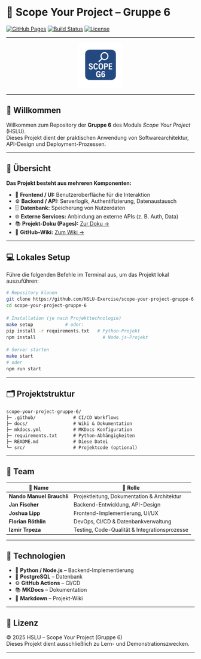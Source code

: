 # 🚀 Scope Your Project – Gruppe 6  
[![GitHub Pages](https://img.shields.io/badge/docs-online-blue)](https://hslu-exercise.github.io/scope-your-project-gruppe-6/)
[![Build Status](https://img.shields.io/github/actions/workflow/status/HSLU-Exercise/scope-your-project-gruppe-6/docs.yml?branch=main)](https://github.com/HSLU-Exercise/scope-your-project-gruppe-6/actions)
[![License](https://img.shields.io/badge/license-HSLU-lightgrey)](#📄-lizenz)

---

<p align="center">
  <img src="docs/logo.png" width="120" alt="Scope Your Project Logo">
</p>

---

## 🎯 Willkommen  
Willkommen zum Repository der **Gruppe 6** des Moduls *Scope Your Project* (HSLU).  
Dieses Projekt dient der praktischen Anwendung von Softwarearchitektur, API-Design und Deployment-Prozessen.

---

## 📘 Übersicht  
**Das Projekt besteht aus mehreren Komponenten:**
- 🧩 **Frontend / UI:** Benutzeroberfläche für die Interaktion  
- ⚙️ **Backend / API:** Serverlogik, Authentifizierung, Datenaustausch  
- 🗄️ **Datenbank:** Speicherung von Nutzerdaten  
- 🌐 **Externe Services:** Anbindung an externe APIs (z. B. Auth, Data)  
- 📚 **Projekt-Doku (Pages):** [Zur Doku →](https://hslu-exercise.github.io/scope-your-project-gruppe-6/)
- 📖 **GitHub-Wiki:** [Zum Wiki →](https://github.com/HSLU-Exercise/scope-your-project-gruppe-6/wiki)


---

## 💻 Lokales Setup  
Führe die folgenden Befehle im Terminal aus, um das Projekt lokal auszuführen:

```bash
# Repository klonen
git clone https://github.com/HSLU-Exercise/scope-your-project-gruppe-6.git
cd scope-your-project-gruppe-6

# Installation (je nach Projekttechnologie)
make setup            # oder:
pip install -r requirements.txt   # Python-Projekt
npm install                         # Node.js-Projekt

# Server starten
make start
# oder
npm run start
```

---

## 🗂️ Projektstruktur  
```
scope-your-project-gruppe-6/
├─ .github/              # CI/CD Workflows  
├─ docs/                 # Wiki & Dokumentation  
├─ mkdocs.yml            # MKDocs Konfiguration  
├─ requirements.txt      # Python-Abhängigkeiten  
├─ README.md             # Diese Datei  
└─ src/                  # Projektcode (optional)
```

---

## 👥 Team  
| 👤 Name | 💼 Rolle |
|---------|-----------|
| **Nando Manuel Brauchli** | Projektleitung, Dokumentation & Architektur |
| **Jan Fischer** | Backend-Entwicklung, API-Design |
| **Joshua Lipp** | Frontend-Implementierung, UI/UX |
| **Florian Röthlin** | DevOps, CI/CD & Datenbankverwaltung |
| **Izmir Trpeza** | Testing, Code-Qualität & Integrationsprozesse |

---

## 🧠 Technologien  
- 🐍 **Python / Node.js** – Backend-Implementierung  
- 🐘 **PostgreSQL** – Datenbank  
- ⚙️ **GitHub Actions** – CI/CD  
- 📚 **MKDocs** – Dokumentation  
- 🧾 **Markdown** – Projekt-Wiki  

---

## 📄 Lizenz  
© 2025 HSLU – Scope Your Project (Gruppe 6)  
Dieses Projekt dient ausschließlich zu Lern- und Demonstrationszwecken.

---
